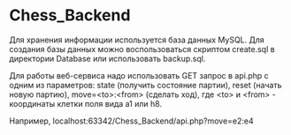 # Chess_Backend
Для хранения информации используется база данных MySQL. Для создания базы данных можно воспользоваться скриптом create.sql в директории Database или использовать backup.sql.

Для работы веб-сервиса надо использовать GET запрос в api.php с одним из параметров: state (получить состояние партии), reset (начать новую партию), move=\<to\>:\<from\> (сделать ход), где \<to\> и \<from\> - координаты клетки поля вида a1 или h8.

Например, localhost:63342/Chess_Backend/api.php?move=e2:e4
